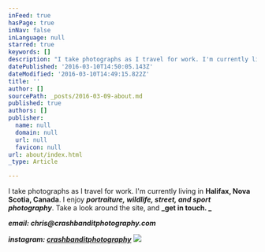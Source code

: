 ```yaml
---
inFeed: true
hasPage: true
inNav: false
inLanguage: null
starred: true
keywords: []
description: "I take photographs as I travel for work. I'm currently living in Halifax, Nova Scotia, Canada. I enjoy portraiture, wildlife, street, and sport photography. Take a look around the site, and get in touch.\_"
datePublished: '2016-03-10T14:50:05.143Z'
dateModified: '2016-03-10T14:49:15.822Z'
title: ''
author: []
sourcePath: _posts/2016-03-09-about.md
published: true
authors: []
publisher:
  name: null
  domain: null
  url: null
  favicon: null
url: about/index.html
_type: Article

---
```

I take photographs as I travel for work. I'm currently living in **Halifax, Nova Scotia, Canada**. I enjoy _**portraiture, wildlife, street, and sport photography**_. Take a look around the site, and **_get in touch. _**

**_email: chris@crashbanditphotography.com_**

**_instagram: [crashbanditphotography][0]_**
![](https://s3-us-west-2.amazonaws.com/the-grid-img/p/741bdc91f881722fca6b7e4176c89a81083e5739.jpg)

[0]: null